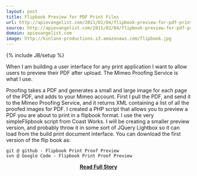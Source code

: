 ```yaml
---
layout: post
title: Flipbook Preview for PDF Print Files
url: http://apievangelist.com/2011/02/04/flipbook-preview-for-pdf-print-file/
source: http://apievangelist.com/2011/02/04/flipbook-preview-for-pdf-print-file/
domain: apievangelist.com
image: http://kinlane-productions.s3.amazonaws.com/flipbook.jpg
---
```

{% include JB/setup %}<p>When I am building a user interface for any print application I want to allow users to preview their PDF after upload.  The Mimeo Proofing Service is what I use.

Proofing takes a PDF and generates a small and large image for each page of the PDF, and adds to your Mimeo account.
First I pull the PDF, and send it to the Mimeo Proofing Service, and it returns XML containing a list of all the proofed images for PDF.
I created a PHP script that allows you to preview a PDF you are about to print in a flipbook format.  I use the very simpleFlipbook script from Coast Works.
I will be creating a smaller preview version, and probably throw it in some sort of JQuery Lightbox so it can load from the build print document interface.
You can download the first version of the flip book as:

	git @ github - Flipbook Print Proof Preview
	svn @ Google Code - Flipbook Print Proof Preview

</p>
<center><p><a href="http://apievangelist.com/2011/02/04/flipbook-preview-for-pdf-print-file/" style='padding:25px; font-sze:18px; font-weight: bold;'>Read Full Story</a></p></center>
